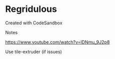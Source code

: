 # Regridulous
Created with CodeSandbox

Notes

https://www.youtube.com/watch?v=lDNmu_9J2p8

Use tile-extruder (if issues)
